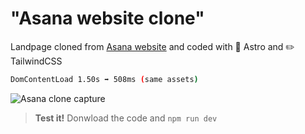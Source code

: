 # "Asana website clone"

Landpage cloned from [Asana website](https://asana.com/) and coded with 🚀 Astro and ✏️ TailwindCSS
```sh
DomContentLoad 1.50s ➡️ 508ms (same assets)
```

![Asana clone capture](/images/capture.jpg)

> **Test it!** Donwload the code and `npm run dev`